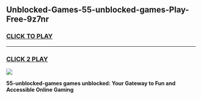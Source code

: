 
## Unblocked-Games-55-unblocked-games-Play-Free-9z7nr
<h3>
<a href="https://premium76.site?title=55-unblocked-games&ref=15A">CLICK TO PLAY</a></h3>
<hr>

<h3>
<a href="https://premium76.site?title=55-unblocked-games&ref=15A">CLICK 2 PLAY</a>
  
</h3>

<a href="https://premium76.site?title=55-unblocked-games&ref=15A"><img src="https://clearcache.store/games.png"></a>


**55-unblocked-games games unblocked: Your Gateway to Fun and Accessible Online Gaming**
